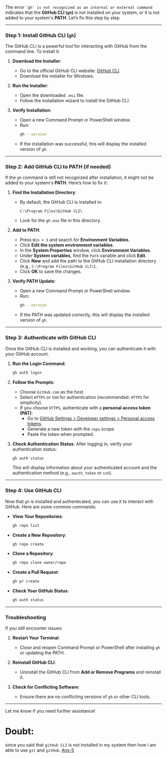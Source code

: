 The error `'gh' is not recognized as an internal or external command` indicates that the **GitHub CLI (`gh`)** is not installed on your system, or it is not added to your system's **PATH**. Let’s fix this step by step.

---

### **Step 1: Install GitHub CLI (`gh`)**

The GitHub CLI is a powerful tool for interacting with GitHub from the command line. To install it:

1. **Download the Installer**:

   - Go to the official GitHub CLI website: [GitHub CLI](https://cli.github.com/).
   - Download the installer for Windows.

2. **Run the Installer**:

   - Open the downloaded `.msi` file.
   - Follow the installation wizard to install the GitHub CLI.

3. **Verify Installation**:
   - Open a new Command Prompt or PowerShell window.
   - Run:
     ```bash
     gh --version
     ```
   - If the installation was successful, this will display the installed version of `gh`.

---

### **Step 2: Add GitHub CLI to PATH (if needed)**

If the `gh` command is still not recognized after installation, it might not be added to your system's **PATH**. Here’s how to fix it:

1. **Find the Installation Directory**:

   - By default, the GitHub CLI is installed in:
     ```
     C:\Program Files\GitHub CLI\
     ```
   - Look for the `gh.exe` file in this directory.

2. **Add to PATH**:

   - Press `Win + S` and search for **Environment Variables**.
   - Click **Edit the system environment variables**.
   - In the **System Properties** window, click **Environment Variables**.
   - Under **System variables**, find the `Path` variable and click **Edit**.
   - Click **New** and add the path to the GitHub CLI installation directory (e.g., `C:\Program Files\GitHub CLI\`).
   - Click **OK** to save the changes.

3. **Verify PATH Update**:
   - Open a new Command Prompt or PowerShell window.
   - Run:
     ```bash
     gh --version
     ```
   - If the PATH was updated correctly, this will display the installed version of `gh`.

---

### **Step 3: Authenticate with GitHub CLI**

Once the GitHub CLI is installed and working, you can authenticate it with your GitHub account.

1. **Run the Login Command**:

   ```bash
   gh auth login
   ```

2. **Follow the Prompts**:

   - Choose `GitHub.com` as the host.
   - Select `HTTPS` or `SSH` for authentication (recommended: `HTTPS` for simplicity).
   - If you choose `HTTPS`, authenticate with a **personal access token (PAT)**:
     - Go to [GitHub Settings > Developer settings > Personal access tokens](https://github.com/settings/tokens).
     - Generate a new token with the `repo` scope.
     - Paste the token when prompted.

3. **Check Authentication Status**:
   After logging in, verify your authentication status:
   ```bash
   gh auth status
   ```
   This will display information about your authenticated account and the authentication method (e.g., `oauth_token` or `ssh`).

---

### **Step 4: Use GitHub CLI**

Now that `gh` is installed and authenticated, you can use it to interact with GitHub. Here are some common commands:

- **View Your Repositories**:

  ```bash
  gh repo list
  ```

- **Create a New Repository**:

  ```bash
  gh repo create
  ```

- **Clone a Repository**:

  ```bash
  gh repo clone owner/repo
  ```

- **Create a Pull Request**:

  ```bash
  gh pr create
  ```

- **Check Your GitHub Status**:
  ```bash
  gh auth status
  ```

---

### **Troubleshooting**

If you still encounter issues:

1. **Restart Your Terminal**:

   - Close and reopen Command Prompt or PowerShell after installing `gh` or updating the PATH.

2. **Reinstall GitHub CLI**:

   - Uninstall the GitHub CLI from **Add or Remove Programs** and reinstall it.

3. **Check for Conflicting Software**:
   - Ensure there are no conflicting versions of `gh` or other CLI tools.

---

Let me know if you need further assistance!

# Doubt:

since you said that `gitHub CLI` is not installed in my system then how i am able to use `git` and `gitHub`. [Ans-5](https://github.com/hameed003/git-and-gitHub-notes/blob/main/Git%20And%20GitHub%20Setup%20In%20Linux/solutions/Ans-5.md)

